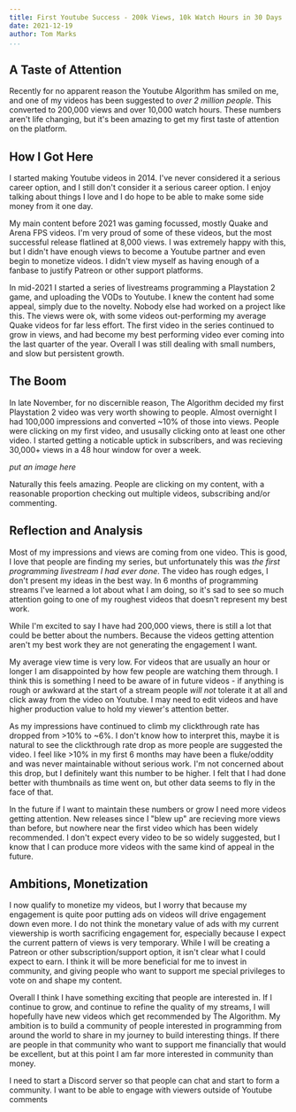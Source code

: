 ```yaml
---
title: First Youtube Success - 200k Views, 10k Watch Hours in 30 Days
date: 2021-12-19
author: Tom Marks
...
```


## A Taste of Attention

Recently for no apparent reason the Youtube Algorithm has smiled on me, and one of my
videos has been suggested to *over 2 million people*. This converted to 200,000 views
and over 10,000 watch hours. These numbers aren't life changing,
but it's been amazing to get my first taste of attention on the platform.

## How I Got Here 

I started making Youtube videos in 2014. I've never considered it a serious career option,
and I still don't consider it a serious career option. I enjoy talking about things I love
and I do hope to be able to make some side money from it one day.

My main content before 2021 was gaming focussed, mostly Quake and Arena FPS videos.
I'm very proud of some of these videos, but the most successful release flatlined at
8,000 views. I was extremely happy with this, but I didn't have enough views to become
a Youtube partner and even begin to monetize videos. I didn't view myself as having enough of a
fanbase to justify Patreon or other support platforms.

In mid-2021 I started a series of livestreams programming a Playstation 2 game, and uploading the
VODs to Youtube. I knew the content had some appeal, simply due to the novelty. Nobody
else had worked on a project like this. The views were ok, with some videos out-performing 
my average Quake videos for far less effort. The first video in the series continued to grow
in views, and had become my best performing video ever coming into the last quarter of the year.
Overall I was still dealing with small numbers, and slow but persistent growth.

## The Boom
In late November, for no discernible reason, The Algorithm decided my first Playstation 2
video was very worth showing to people. Almost overnight I had 100,000 impressions and
converted ~10% of those into views. People were clicking on my first video, and ususally clicking onto
at least one other video. I started getting a noticable uptick in subscribers, and
was recieving 30,000+ views in a 48 hour window for over a week.

*put an image here*

Naturally this feels amazing. People are clicking on my content, with a reasonable
proportion checking out multiple videos, subscribing and/or commenting.

## Reflection and Analysis
Most of my impressions and views are coming from one video. This is good, I love that
people are finding my series, but unfortunately this was *the first programming livestream
I had ever done*. The video has rough edges, I don't present my ideas in the best way.
In 6 months of programming streams I've learned a lot about what I am doing, so it's sad
to see so much attention going to one of my roughest videos that doesn't represent my best work.

While I'm excited to say I have had 200,000 views, there is still a lot that could be better
about the numbers. Because the videos getting attention aren't my best work they are not
generating the engagement I want.

My average view time is very low. For videos that are usually an hour or longer I am disappointed
by how few people are watching them through. I think this is something I need to be aware of
in future videos - if anything is rough or awkward at the start of a stream people *will not*
tolerate it at all and click away from the video on Youtube. I may need to edit videos and
have higher production value to hold my viewer's attention better.

As my impressions have continued to climb my clickthrough rate has dropped from >10% to ~6%. I don't know
how to interpret this, maybe it is natural to see the clickthrough rate drop as more people are suggested
the video. I feel like >10% in my first 6 months may have been a fluke/oddity and was never maintainable
without serious work. I'm not concerned about this drop, but I definitely want this number to be higher.
I felt that I had done better with thumbnails as time went on, but other data seems to fly in the face
of that.

In the future if I want to maintain these numbers or grow I need more videos getting attention. New
releases since I "blew up" are recieving more views than before, but nowhere near the first video
which has been widely recommended. I don't expect every video to be so widely suggested, but I
know that I can produce more videos with the same kind of appeal in the future.

## Ambitions, Monetization
I now qualify to monetize my videos, but I worry that because
my engagement is quite poor putting ads on videos will drive engagement down even more. 
I do not think the monetary value of ads with my current viewership is worth
sacrificing engagement for, especially because I expect the current pattern of views is very
temporary. While I will be creating a Patreon or other subscription/support option,
it isn't clear what I could expect to earn. I think it will be more beneficial for me to
invest in community, and giving people who want to support me special privileges to 
vote on and shape my content.

Overall I think I have something exciting that people are interested in. If I continue to grow,
and continue to refine the quality of my streams, I will hopefully have
new videos which get recommended by The Algorithm. My ambition is to build a community
of people interested in programming from around the world to share in my journey to build
interesting things. If there are people in that community who want to support me financially
that would be excellent, but at this point I am far more interested in community than money.

I need to start a Discord server so that people can chat and start to form a community.
I want to be able to engage with viewers outside of Youtube comments
